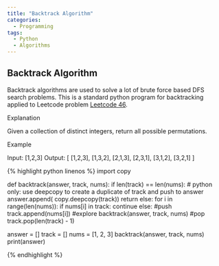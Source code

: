 ```yaml
---
title: "Backtrack Algorithm"
categories:
  - Programming
tags:
  - Python
  - Algorithms
---
```


## Backtrack Algorithm

Backtrack algorithms are used to solve a lot of brute force based DFS search problems. This is a standard python program for backtracking applied to Leetcode problem
[Leetcode 46](https://leetcode.com/problems/permutations/).

Explanation

Given a collection of distinct integers, return all possible permutations.

Example

Input: [1,2,3]
Output:
[
  [1,2,3],
  [1,3,2],
  [2,1,3],
  [2,3,1],
  [3,1,2],
  [3,2,1]
]

{% highlight python linenos %}
import copy

def backtrack(answer,  track, nums):
    if len(track) == len(nums):
        # python only: use deepcopy to create a duplicate of track and push to answer
        answer.append( copy.deepcopy(track))
        return
    else:
        for i in range(len(nums)):
            if nums[i] in track:
                continue
            else:
                #push
                track.append(nums[i])
                #explore
                backtrack(answer, track, nums)
                #pop
                track.pop(len(track) - 1)

answer = []
track = []
nums = [1, 2, 3]
backtrack(answer, track, nums)
print(answer)

{% endhighlight %}
